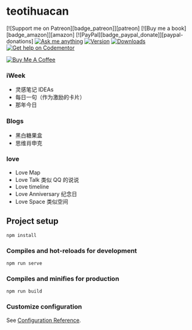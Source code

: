 # teotihuacan

[![Support me on Patreon][badge_patreon]][patreon] [![Buy me a book][badge_amazon]][amazon] [![PayPal][badge_paypal_donate]][paypal-donations] [![Ask me anything](https://img.shields.io/badge/ask%20me-anything-1abc9c.svg)](https://github.com/IonicaBizau/ama) [![Version](https://img.shields.io/npm/v/react-todo-app.svg)](https://www.npmjs.com/package/react-todo-app) [![Downloads](https://img.shields.io/npm/dt/react-todo-app.svg)](https://www.npmjs.com/package/react-todo-app) [![Get help on Codementor](https://cdn.codementor.io/badges/get_help_github.svg)](https://www.codementor.io/johnnyb?utm_source=github&utm_medium=button&utm_term=johnnyb&utm_campaign=github)

<a href="https://www.buymeacoffee.com/H96WwChMy" target="_blank"><img src="https://www.buymeacoffee.com/assets/img/custom_images/yellow_img.png" alt="Buy Me A Coffee"></a>

### iWeek

- 灵感笔记 IDEAs
- 每日一句（作为激励的卡片）
- 那年今日

### Blogs

- 黑白糖果盒
- 思维肖申克

### love

- Love Map
- Love Talk 类似 QQ 的说说
- Love timeline
- Love Anniversary 纪念日
- Love Space 类似空间

## Project setup

```
npm install
```

### Compiles and hot-reloads for development

```
npm run serve
```

### Compiles and minifies for production

```
npm run build
```

### Customize configuration

See [Configuration Reference](https://cli.vuejs.org/config/).
